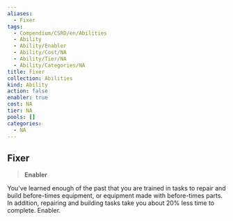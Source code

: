 ```yaml
---
aliases:
  - Fixer
tags:
  - Compendium/CSRD/en/Abilities
  - Ability
  - Ability/Enabler
  - Ability/Cost/NA
  - Ability/Tier/NA
  - Ability/Categories/NA
title: Fixer
collection: Abilities
kind: Ability
action: false
enabler: true
cost: NA
tier: NA
pools: []
categories:
  - NA
---
```

## Fixer  
>**Enabler**
  
You've learned enough of the past that you are trained in tasks to repair and build before-times equipment, or equipment made with before-times parts. In addition, repairing and building tasks take you about 20% less time to complete. Enabler.